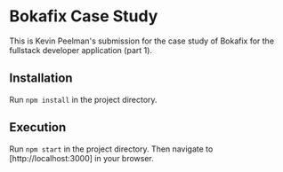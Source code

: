 # Bokafix Case Study

This is Kevin Peelman's submission for the case study of Bokafix for the fullstack developer application (part 1).

## Installation

Run `npm install` in the project directory.

## Execution

Run `npm start` in the project directory.
Then navigate to [http://localhost:3000] in your browser.
